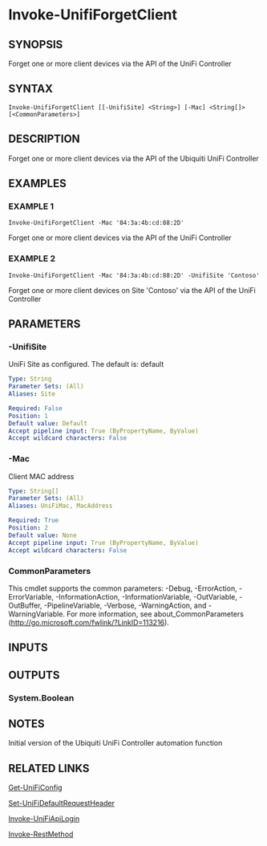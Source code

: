﻿---
external help file: UniFiTooling-help.xml
HelpVersion: 1.0.8
Locale: en-US
Module Guid: 7fff91a0-02eb-4df2-84d5-c7d3cd7f7a5d
Module Name: UniFiTooling
online version: https://github.com/Enatec/UniFiTooling/raw/master/docs/Invoke-UnifiForgetClient.md
schema: 2.0.0
---

# Invoke-UnifiForgetClient

## SYNOPSIS
Forget one or more client devices via the API of the UniFi Controller

## SYNTAX

```
Invoke-UnifiForgetClient [[-UnifiSite] <String>] [-Mac] <String[]> [<CommonParameters>]
```

## DESCRIPTION
Forget one or more client devices via the API of the Ubiquiti UniFi Controller

## EXAMPLES

### EXAMPLE 1
```
Invoke-UnifiForgetClient -Mac '84:3a:4b:cd:88:2D'
```

Forget one or more client devices via the API of the UniFi Controller

### EXAMPLE 2
```
Invoke-UnifiForgetClient -Mac '84:3a:4b:cd:88:2D' -UnifiSite 'Contoso'
```

Forget one or more client devices on Site 'Contoso' via the API of the UniFi Controller

## PARAMETERS

### -UnifiSite
UniFi Site as configured.
The default is: default

```yaml
Type: String
Parameter Sets: (All)
Aliases: Site

Required: False
Position: 1
Default value: Default
Accept pipeline input: True (ByPropertyName, ByValue)
Accept wildcard characters: False
```

### -Mac
Client MAC address

```yaml
Type: String[]
Parameter Sets: (All)
Aliases: UniFiMac, MacAddress

Required: True
Position: 2
Default value: None
Accept pipeline input: True (ByPropertyName, ByValue)
Accept wildcard characters: False
```

### CommonParameters
This cmdlet supports the common parameters: -Debug, -ErrorAction, -ErrorVariable, -InformationAction, -InformationVariable, -OutVariable, -OutBuffer, -PipelineVariable, -Verbose, -WarningAction, and -WarningVariable.
For more information, see about_CommonParameters (http://go.microsoft.com/fwlink/?LinkID=113216).

## INPUTS

## OUTPUTS

### System.Boolean
## NOTES
Initial version of the Ubiquiti UniFi Controller automation function

## RELATED LINKS

[Get-UniFiConfig]()

[Set-UniFiDefaultRequestHeader]()

[Invoke-UniFiApiLogin]()

[Invoke-RestMethod]()


